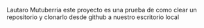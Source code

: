 Lautaro Mutuberria
este proyecto es una prueba de como clear un repositorio y clonarlo desde github a nuestro escritorio local